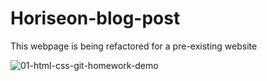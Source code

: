 # Horiseon-blog-post
This webpage is being refactored for a pre-existing website

![01-html-css-git-homework-demo](https://user-images.githubusercontent.com/59462547/98926876-d0f09980-2512-11eb-8f51-6e99484ca2b9.png)
